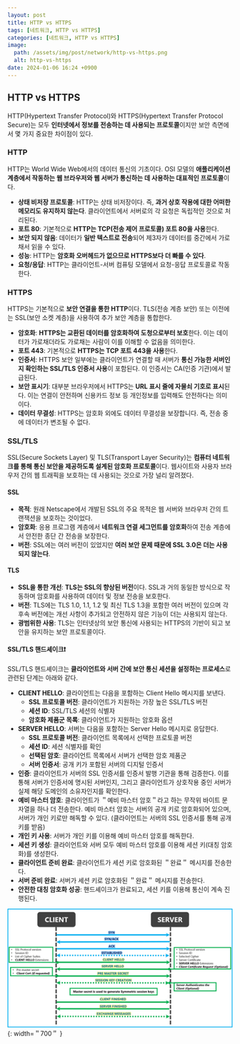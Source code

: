 ```yaml
---
layout: post
title: HTTP vs HTTPS
tags: [네트워크, HTTP vs HTTPS]
categories: [네트워크, HTTP vs HTTPS]
image:
  path: /assets/img/post/network/http-vs-https.png
  alt: http-vs-https
date: 2024-01-06 16:24 +0900
---
```


## HTTP vs HTTPS

HTTP(Hypertext Transfer Protocol)와 HTTPS(Hypertext Transfer Protocol Secure)는 모두 **인터넷에서 정보를 전송하는 데 사용되는 프로토콜**이지만 보안 측면에서 몇 가지 중요한 차이점이 있다.

### HTTP

HTTP는 World Wide Web에서의 데이터 통신의 기초이다. OSI 모델의 **애플리케이션 계층에서 작동하는 웹 브라우저와 웹 서버가 통신하는 데 사용하는 대표적인 프로토콜**이다.

- **상태 비저장 프로토콜**: HTTP는 상태 비저장이다. 즉, **과거 상호 작용에 대한 어떠한 메모리도 유지하지 않는다**. 클라이언트에서 서버로의 각 요청은 독립적인 것으로 처리된다.
- **포트 80**: 기본적으로 **HTTP는 TCP(전송 제어 프로토콜) 포트 80을 사용**한다.
- **보안 되지 않음**: 데이터가 **일반 텍스트로 전송**되어 제3자가 데이터를 중간에서 가로채서 읽을 수 있다.
- **성능**: HTTP는 **암호화 오버헤드가 없으므로 HTTPS보다 더 빠를 수 있다**.
- **요청/응답**: HTTP는 클라이언트-서버 컴퓨팅 모델에서 요청-응답 프로토콜로 작동한다.

### HTTPS

HTTPS는 기본적으로 **보안 연결을 통한 HTTP**이다. TLS(전송 계층 보안) 또는 이전에는 SSL(보안 소켓 계층)을 사용하여 추가 보안 계층을 통합한다.

- **암호화**: **HTTPS는 교환된 데이터를 암호화하여 도청으로부터 보호**한다. 이는 데이터가 가로채더라도 가로채는 사람이 이를 이해할 수 없음을 의미한다.
- **포트 443**: 기본적으로 **HTTPS는 TCP 포트 443을 사용**한다.
- **인증서**: HTTPS 보안 일부에는 클라이언트가 연결할 때 서버가 **통신 가능한 서버인지 확인하는 SSL/TLS 인증서 사용**이 포함된다. 이 인증서는 CA(인증 기관)에서 발급된다.
- **보안 표시기**: 대부분 브라우저에서 HTTPS는 **URL 표시 줄에 자물쇠 기호로 표시**된다. 이는 연결이 안전하며 신용카드 정보 등 개인정보를 입력해도 안전하다는 의미이다.
- **데이터 무결성**: HTTPS는 암호화 외에도 데이터 무결성을 보장합니다. 즉, 전송 중에 데이터가 변조될 수 없다.

### SSL/TLS

SSL(Secure Sockets Layer) 및 TLS(Transport Layer Security)는 **컴퓨터 네트워크를 통해 통신 보안을 제공하도록 설계된 암호화 프로토콜**이다. 웹사이트와 사용자 브라우저 간의 웹 트래픽을 보호하는 데 사용되는 것으로 가장 널리 알려졌다.

#### SSL

- **목적**: 원래 Netscape에서 개발된 SSL의 주요 목적은 웹 서버와 브라우저 간의 트랜잭션을 보호하는 것이었다.
- **암호화**: 응용 프로그램 계층에서 **네트워크 연결 세그먼트를 암호화**하여 전송 계층에서 안전한 종단 간 전송을 보장한다.
- **버전**: SSL에는 여러 버전이 있었지만 **여러 보안 문제 때문에 SSL 3.0은 더는 사용되지 않는다**.

#### TLS

- **SSL을 통한 개선**: **TLS는 SSL의 향상된 버전**이다. SSL과 거의 동일한 방식으로 작동하며 암호화를 사용하여 데이터 및 정보 전송을 보호한다.
- **버전**: TLS에는 TLS 1.0, 1.1, 1.2 및 최신 TLS 1.3을 포함한 여러 버전이 있으며 각 후속 버전에는 개선 사항이 추가되고 안전하지 않은 기능이 더는 사용되지 않는다.
- **광범위한 사용**: TLS는 인터넷상의 보안 통신에 사용되는 HTTPS의 기반이 되고 보안을 유지하는 보안 프로토콜이다.

#### SSL/TLS 핸드셰이크❗️

SSL/TLS 핸드셰이크는 **클라이언트와 서버 간에 보안 통신 세션을 설정하는 프로세스**로 관련된 단계는 아래와 같다.

- **CLIENT HELLO**: 클라이언트는 다음을 포함하는 Client Hello 메시지를 보낸다.
  - **SSL 프로토콜 버전**: 클라이언트가 지원하는 가장 높은 SSL/TLS 버전
  - **세션 ID**: SSL/TLS 세션의 식별자
  - **암호화 제품군 목록**: 클라이언트가 지원하는 암호화 옵션
- **SERVER HELLO**: 서버는 다음을 포함하는 Server Hello 메시지로 응답한다.
  - **SSL 프로토콜 버전**: 클라이언트 목록에서 선택한 프로토콜 버전
  - **세션 ID**: 세션 식별자를 확인
  - **선택된 암호**: 클라이언트 목록에서 서버가 선택한 암호 제품군
  - **서버 인증서**: 공개 키가 포함된 서버의 디지털 인증서
- **인증**: 클라이언트가 서버의 SSL 인증서를 인증서 발행 기관을 통해 검증한다. 이를 통해 서버가 인증서에 명시된 서버인지, 그리고 클라이언트가 상호작용 중인 서버가 실제 해당 도메인의 소유자인지를 확인한다.
- **예비 마스터 암호**: 클라이언트가 ＂예비 마스터 암호＂라고 하는 무작위 바이트 문자열을 하나 더 전송한다. 예비 마스터 암호는 서버의 공개 키로 암호화되어 있으며, 서버가 개인 키로만 해독할 수 있다. (클라이언트는 서버의 SSL 인증서를 통해 공개 키를 받음)
- **개인 키 사용**: 서버가 개인 키를 이용해 예비 마스터 암호를 해독한다.
- **세션 키 생성**: 클라이언트와 서버 모두 예비 마스터 암호를 이용해 세션 키(대칭 암호화)를 생성한다.
- **클라이언트 준비 완료**: 클라이언트가 세션 키로 암호화된 ＂완료＂ 메시지를 전송한다.
- **서버 준비 완료**: 서버가 세션 키로 암호화된 ＂완료＂ 메시지를 전송한다.
- **안전한 대칭 암호화 성공**: 핸드셰이크가 완료되고, 세션 키를 이용해 통신이 계속 진행된다.

![handshake](/assets/img/post/network/handshake.png){: width=＂700＂ }
